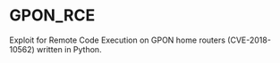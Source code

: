 # GPON_RCE
Exploit for Remote Code Execution on GPON home routers (CVE-2018-10562) written in Python.
